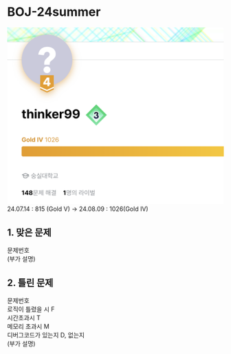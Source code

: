 # BOJ-24summer
<img src="https://raw.githubusercontent.com/kitsune03k/BOJ-24summer/main/Gold4.png">
24.07.14 : 815 (Gold V) -> 24.08.09 : 1026(Gold IV)

## 1. 맞은 문제

문제번호\
(부가 설명)

## 2. 틀린 문제

문제번호\
로직이 틀렸을 시 F\
시간초과시 T\
메모리 초과시 M\
디버그코드가 있는지 D, 없는지\
(부가 설명)
